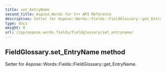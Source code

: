 ```yaml
---
title: set_EntryName
second_title: Aspose.Words for C++ API Reference
description: Setter for Aspose::Words::Fields::FieldGlossary::get_EntryName. 
type: docs
weight: 0
url: /cpp/aspose.words.fields/fieldglossary/set_entryname/
---
```

## FieldGlossary.set_EntryName method


Setter for Aspose::Words::Fields::FieldGlossary::get_EntryName. 

